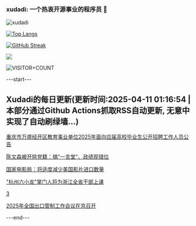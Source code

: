 ### xudadi: 一个热衷开源事业的程序员 👋

![xudadi](https://github-readme-stats-git-masterorgs-github-readme-stats-team.vercel.app/api?username=xudadi)

[![Top Langs](https://github-readme-stats.vercel.app/api/top-langs/?username=xudadi)](https://github.com/anuraghazra/github-readme-stats)

[![GitHub Streak](https://streak-stats.demolab.com?user=xudadi&locale=zh_Hans)](https://git.io/streak-stats)

![](https://raw.githubusercontent.com/xudadi/xudadi/main/assets/github-contribution-grid-snake.svg)

![VISITOR+COUNT](https://komarev.com/ghpvc/?username=xudadi&label=VISITOR+COUNT)


---start---

## Xudadi的每日更新(更新时间:2025-04-11 01:16:54 | 本部分通过Github Actions抓取RSS自动更新, 无意中实现了自动刷绿墙...)

[重庆市万盛经开区教育事业单位2025年面向应届高校毕业生公开招聘工作人员公告](https://www.gongkaoleida.com/article/2354944)

[陈文森被开除党籍：搞"一言堂"、政绩观错位](https://m.163.com/news/article/JSQ7ITFL0512D3VJ.html)

[国家电影局：将适度减少美国影片进口数量](https://m.163.com/news/article/JSQ7GRG105198CJN.html)

["杭州六小龙"掌门人将为浙江全省干部上课](https://m.163.com/news/article/JSQ5MFBN0530WJTO.html)

[3](https://m.163.com/touch/news/sub/domestic)

[2025年全国出口管制工作会议在京召开](https://m.163.com/news/article/JSQ4A87R0534A4SC.html)

---end---
